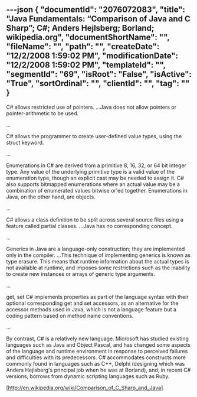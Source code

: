 ---json
{
  "documentId": "2076072083",
  "title": "Java Fundamentals: “Comparison of Java and C Sharp”; C#; Anders Hejlsberg; Borland; wikipedia.org",
  "documentShortName": "",
  "fileName": "",
  "path": "",
  "createDate": "12/2/2008 1:59:02 PM",
  "modificationDate": "12/2/2008 1:59:02 PM",
  "templateId": "",
  "segmentId": "69",
  "isRoot": "False",
  "isActive": "True",
  "sortOrdinal": "",
  "clientId": "",
  "tag": ""
}
---

C# allows restricted use of pointers. …Java does not allow pointers or pointer-arithmetic to be used.

…

C# allows the programmer to create user-defined value types, using the struct keyword.

…

Enumerations in C# are derived from a primitive 8, 16, 32, or 64 bit integer type. Any value of the underlying primitive type is a valid value of the enumeration type, though an explicit cast may be needed to assign it. C# also supports bitmapped enumerations where an actual value may be a combination of enumerated values bitwise or'ed together. Enumerations in Java, on the other hand, are objects.

…

C# allows a class definition to be split across several source files using a feature called partial classes. …Java has no corresponding concept.

…

Generics in Java are a language-only construction; they are implemented only in the compiler. …This technique of implementing generics is known as type erasure. This means that runtime information about the actual types is not available at runtime, and imposes some restrictions such as the inability to create new instances or arrays of generic type arguments.

…

get, set    C# implements properties as part of the language syntax with their optional corresponding get and set accessors, as an alternative for the accessor methods used in Java, which is not a language feature but a coding pattern based on method name conventions.

…

By contrast, C# is a relatively new language. Microsoft has studied existing languages such as Java and Object Pascal, and has changed some aspects of the language and runtime environment in response to perceived failures and difficulties with its predecessors. C# accommodates constructs more commonly found in languages such as C++, Delphi (designing which was Anders Hejlsberg's principal job when he was at Borland), and, in recent C# versions, borrows from dynamic scripting languages such as Ruby.

[http://en.wikipedia.org/wiki/Comparison_of_C_Sharp_and_Java]
